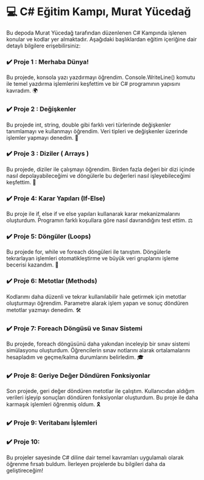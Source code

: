 <h1> 💻 C# Eğitim Kampı, Murat Yücedağ  </h1>
Bu depoda Murat Yücedağ tarafından düzenlenen C# Kampında işlenen konular ve kodlar yer almaktadır. Aşağıdaki başlıklardan eğitim içeriğine dair detaylı bilgilere erişebilirsiniz:
<br>

<div style="backgroundColor:blue">
<h3> ✔️ Proje 1 : Merhaba Dünya! </h3>
Bu projede, konsola yazı yazdırmayı öğrendim. Console.WriteLine() komutu ile temel yazdırma işlemlerini keşfettim ve bir C# programının yapısını kavradım. 🌍
</div>

<h3> ✔️ Proje 2 : Değişkenler  </h3> 
Bu projede int, string, double gibi farklı veri türlerinde değişkenler tanımlamayı ve kullanmayı öğrendim. Veri tipleri ve değişkenler üzerinde işlemler yapmayı denedim. 🔢

<h3> ✔️  Proje 3 : Diziler ( Arrays ) </h3> 
Bu projede, diziler ile çalışmayı öğrendim. Birden fazla değeri bir dizi içinde nasıl depolayabileceğimi ve döngülerle bu değerleri nasıl işleyebileceğimi keşfettim. 🧩

<h3> ✔️ Proje 4: Karar Yapıları (If-Else) </h3> 
Bu proje ile if, else if ve else yapıları kullanarak karar mekanizmalarını oluşturdum. Programın farklı koşullara göre nasıl davrandığını test ettim. ⚖️

<h3> ✔️ Proje 5: Döngüler (Loops) </h3> 
Bu projede for, while ve foreach döngüleri ile tanıştım. Döngülerle tekrarlayan işlemleri otomatikleştirme ve büyük veri gruplarını işleme becerisi kazandım. 🔄

<h3> ✔️ Proje 6: Metotlar (Methods) </h3> 
Kodlarımı daha düzenli ve tekrar kullanılabilir hale getirmek için metotlar oluşturmayı öğrendim. Parametre alarak işlem yapan ve sonuç döndüren metotlar yazmayı denedim. 🛠️

<h3> ✔️ Proje 7: Foreach Döngüsü ve Sınav Sistemi </h3> 
Bu projede, foreach döngüsünü daha yakından inceleyip bir sınav sistemi simülasyonu oluşturdum. Öğrencilerin sınav notlarını alarak ortalamalarını hesapladım ve geçme/kalma durumlarını belirledim. 🎓

<h3> ✔️ Proje 8: Geriye Değer Döndüren Fonksiyonlar </h3> 
Son projede, geri değer döndüren metotlar ile çalıştım. Kullanıcıdan aldığım verileri işleyip sonuçları döndüren fonksiyonlar oluşturdum. Bu proje ile daha karmaşık işlemleri öğrenmiş oldum. 🎗️

<h3> ✔️ Proje 9: Veritabanı İşlemleri </h3> 

<h3> ✔️  Proje 10: </h3> 

Bu projeler sayesinde C# diline dair temel kavramları uygulamalı olarak öğrenme fırsatı buldum. İlerleyen projelerde bu bilgileri daha da geliştireceğim!
